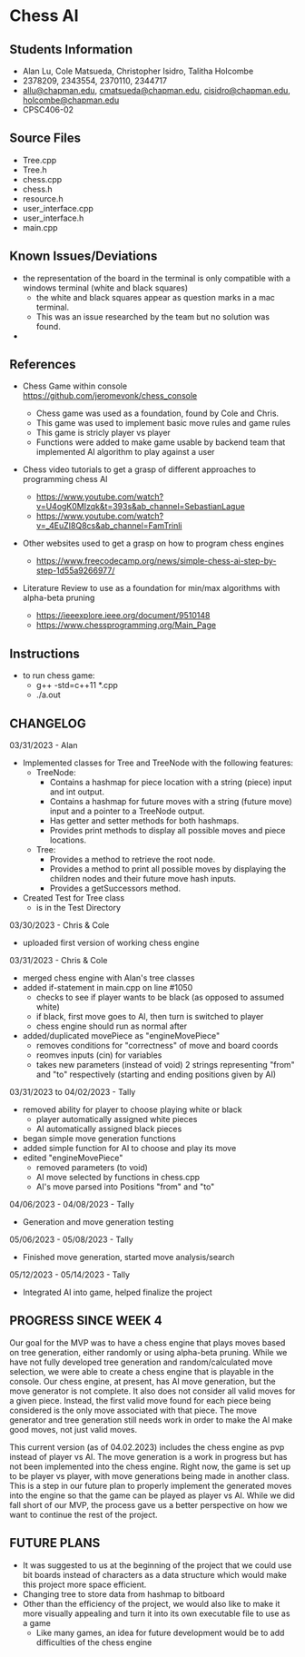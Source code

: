 # Chess AI

## Students Information
- Alan Lu, Cole Matsueda, Christopher Isidro, Talitha Holcombe
- 2378209, 2343554, 2370110, 2344717
- allu@chapman.edu, cmatsueda@chapman.edu, cisidro@chapman.edu, holcombe@chapman.edu
- CPSC406-02

## Source Files
- Tree.cpp
- Tree.h
- chess.cpp
- chess.h
- resource.h
- user_interface.cpp
- user_interface.h
- main.cpp

## Known Issues/Deviations
- the representation of the board in the terminal is only compatible with a windows terminal (white and black squares)
    - the white and black squares appear as question marks in a mac terminal.  
    - This was an issue researched by the team but no solution was found.
- 

## References
- Chess Game within console https://github.com/jeromevonk/chess_console
    - Chess game was used as a foundation, found by Cole and Chris.  
    - This game was used to implement basic move rules and game rules 
    - This game is stricly player vs player 
    - Functions were added to make game usable by backend team that implemented AI algorithm to play against a user

- Chess video tutorials to get a grasp of different approaches to programming chess AI 
    - https://www.youtube.com/watch?v=U4ogK0MIzqk&t=393s&ab_channel=SebastianLague
    - https://www.youtube.com/watch?v=_4EuZI8Q8cs&ab_channel=FamTrinli

- Other websites used to get a grasp on how to program chess engines
    - https://www.freecodecamp.org/news/simple-chess-ai-step-by-step-1d55a9266977/

- Literature Review to use as a foundation for min/max algorithms with alpha-beta pruning
    - https://ieeexplore.ieee.org/document/9510148
    - https://www.chessprogramming.org/Main_Page


## Instructions
- to run chess game:
    - g++ -std=c++11 *.cpp
    - ./a.out

## CHANGELOG
03/31/2023 - Alan
-   Implemented classes for Tree and TreeNode with the following features:
    - TreeNode:
        - Contains a hashmap for piece location with a string (piece) input and int output.
        - Contains a hashmap for future moves with a string (future move) input and a pointer to a TreeNode output.
        - Has getter and setter methods for both hashmaps.
        - Provides print methods to display all possible moves and piece locations.
    - Tree:
        - Provides a method to retrieve the root node.
        - Provides a method to print all possible moves by displaying the children nodes and their future move hash inputs.
        - Provides a getSuccessors method.
- Created Test for Tree class
    - is in the Test Directory

03/30/2023 - Chris & Cole
- uploaded first version of working chess engine 

03/31/2023 - Chris & Cole
- merged chess engine with Alan's tree classes
- added if-statement in main.cpp on line #1050 
    - checks to see if player wants to be black (as opposed to assumed white) 
    - if black, first move goes to AI, then turn is switched to player
    - chess engine should run as normal after
- added/duplicated movePiece as "engineMovePiece"
    - removes conditions for "correctness" of move and board coords
    - reomves inputs (cin) for variables
    - takes new parameters (instead of void) 2 strings representing "from" and "to" respectively (starting and ending positions given by AI)

03/31/2023 to 04/02/2023 - Tally
- removed ability for player to choose playing white or black
    - player automatically assigned white pieces
    - AI automatically assigned black pieces
- began simple move generation functions
- added simple function for AI to choose and play its move
- edited "engineMovePiece"
    - removed parameters (to void)
    - AI move selected by functions in chess.cpp
    - AI's move parsed into Positions "from" and "to"

04/06/2023 - 04/08/2023 - Tally
- Generation and move generation testing

05/06/2023 - 05/08/2023 - Tally
- Finished move generation, started move analysis/search

05/12/2023 - 05/14/2023 - Tally
- Integrated AI into game, helped finalize the project
    
## PROGRESS SINCE WEEK 4
Our goal for the MVP was to have a chess engine that plays moves based on tree generation, either randomly or using alpha-beta pruning. While we have not fully developed tree generation and random/calculated move selection, we were able to create a chess engine that is playable in the console. Our chess engine, at present, has AI move generation, but the move generator is not complete. It also does not consider all valid moves for a given piece. Instead, the first valid move found for each piece being considered is the only move associated with that piece. The move generator and tree generation still needs work in order to make the AI make good moves, not just valid moves.

This current version (as of 04.02.2023) includes the chess engine as pvp instead of player vs AI.  The move generation is a work in progress but has not been implemented into the chess engine.  Right now, the game is set up to be player vs player, with move generations being made in another class.  This is a step in our future plan to properly implement the generated moves into the engine so that the game can be played as player vs AI.  While we did fall short of our MVP, the process gave us a better perspective on how we want to continue the rest of the project.

## FUTURE PLANS 
- It was suggested to us at the beginning of the project that we could use bit boards instead of characters as a data structure which would make this project more space efficient.
- Changing tree to store data from hashmap to bitboard
- Other than the efficiency of the project, we would also like to make it more visually appealing and turn it into its own executable file to use as a game 
    - Like many games, an idea for future development would be to add difficulties of the chess engine 

